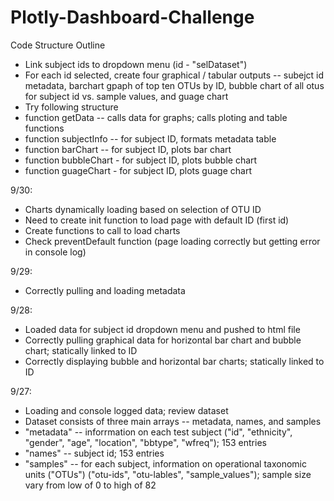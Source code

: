 # Plotly-Dashboard-Challenge


Code Structure Outline
- Link subject ids to dropdown menu (id - "selDataset")
- For each id selected, create four graphical / tabular outputs -- subejct id metadata, barchart gpaph of top ten OTUs by ID, bubble chart of all otus for subject id vs. sample values, and guage chart
- Try following structure
- function getData -- calls data for graphs; calls ploting and table functions
- function subjectInfo -- for subject ID, formats metadata table
- function barChart -- for subject ID, plots bar chart
- function bubbleChart - for subject ID, plots bubble chart
- function guageChart - for subject ID, plots guage chart


9/30:
- Charts dynamically loading based on selection of OTU ID
- Need to create init function to load page with default ID (first id)
- Create functions to call to load charts
- Check preventDefault function (page loading correctly but getting error in console log)

9/29:
- Correctly pulling and loading metadata

9/28:
- Loaded data for subject id dropdown menu and pushed to html file
- Correctly pulling graphical data for horizontal bar chart and bubble chart; statically linked to ID
- Correctly displaying bubble and horizontal bar charts; statically linked to ID

9/27:
- Loading and console logged data; review dataset
- Dataset consists of three main arrays -- metadata, names, and samples
- "metadata" -- inforrmation on each test subject ("id", "ethnicity", "gender", "age", "location", "bbtype", "wfreq"); 153 entries
- "names" -- subject id; 153 entries
- "samples" -- for each subject, information on operational taxonomic units ("OTUs") ("otu-ids", "otu-lables", "sample_values"); sample size vary from low of 0 to high of 82

